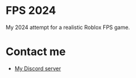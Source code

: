 # FPS 2024

My 2024 attempt for a realistic Roblox FPS game.

# Contact me
- [My Discord server](https://discord.gg/Tzh44WeAWW)